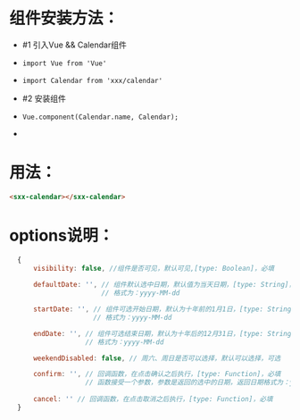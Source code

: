 
# 组件安装方法：
 *   #1 引入Vue && Calendar组件
 *     import Vue from 'Vue' 
 *     import Calendar from 'xxx/calendar'
 *   #2 安装组件
 *     Vue.component(Calendar.name, Calendar);
 *
 
# 用法：
 ```html  
 <sxx-calendar></sxx-calendar>
 ```
 
# options说明：
 ```js
   {
       visibility: false, //组件是否可见，默认可见,[type: Boolean]，必填
   	   
       defaultDate: '', // 组件默认选中日期，默认值为当天日期，[type: String]，可选
                        // 格式为：yyyy-MM-dd

       startDate: '', // 组件可选开始日期，默认为十年前的1月1日，[type: String]，可选
                      // 格式为：yyyy-MM-dd

       endDate: '', // 组件可选结束日期，默认为十年后的12月31日，[type: String]，可选
                    // 格式为：yyyy-MM-dd

       weekendDisabled: false, // 周六、周日是否可以选择，默认可以选择，可选

       confirm: '', // 回调函数，在点击确认之后执行，[type: Function]，必填
                    // 函数接受一个参数，参数是返回的选中的日期，返回日期格式为：yyyy-MM-dd
                    
       cancel: '' // 回调函数，在点击取消之后执行，[type: Function]，必填
   }
 ```
